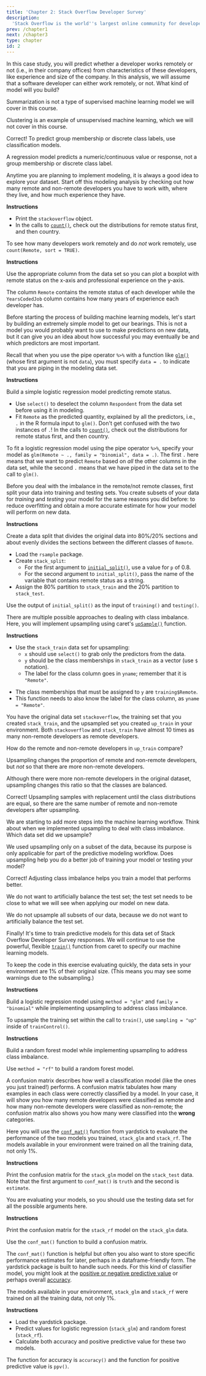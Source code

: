```yaml
---
title: 'Chapter 2: Stack Overflow Developer Survey'
description:
  'Stack Overflow is the world''s largest online community for developers, and you have probably used it to find an answer to a programming question. The second chapter of this course uses data from the annual Stack Overflow Developer Survey to practice predictive modeling and find which developers are more likely to work remotely.'
prev: /chapter1
next: /chapter3
type: chapter
id: 2
---
```


<exercise id="1" title="Essential copying and pasting from Stack Overflow" type="slides">

<slides source="chapter2_01">
</slides>

</exercise>

<exercise id="2" title="Choosing an appropriate model">

In this case study, you will predict whether a developer works remotely or not (i.e., in their company offices) from characteristics of these developers, like experience and size of the company. In this analysis, we will assume that a software developer can either work remotely, or not. What kind of model will you build?

<choice>
<opt text="Summarization">

Summarization is not a type of supervised machine learning model we will cover in this course.

</opt>

<opt text="Clustering">

Clustering is an example of unsupervised machine learning, which we will not cover in this course.

</opt>

<opt text="Classification" correct="true">

Correct! To predict group membership or discrete class labels, use classification models.

</opt>

<opt text="Regression">

A regression model predicts a numeric/continuous value or response, not a group membership or discrete class label.

</opt>
</choice>

</exercise>

<exercise id="3" title="Exploring the Stack Overflow survey">

Anytime you are planning to implement modeling, it is always a good idea to explore your dataset. Start off this modeling analysis by checking out how many remote and non-remote developers you have to work with, where they live, and how much experience they have.

**Instructions**

- Print the `stackoverflow` object.
- In the calls to [`count()`](https://www.rdocumentation.org/packages/dplyr/topics/tally), check out the distributions for remote status first, and then country.

<codeblock id="02_03_1">

To see how many developers work remotely and do *not* work remotely, use `count(Remote, sort = TRUE)`.

</codeblock>

**Instructions**

Use the appropriate column from the data set so you can plot a boxplot with remote status on the x-axis and professional experience on the y-axis.

<codeblock id="02_03_2">

The column `Remote` contains the remote status of each developer while the `YearsCodedJob` column contains how many years of experience each developer has.

</codeblock>

</exercise>

<exercise id="4" title="Start with a simple model">

Before starting the process of building machine learning models, let's start by building an extremely simple model to get our bearings. This is not a model you would probably want to use to make predictions on new data, but it can give you an idea about how successful you may eventually be and which predictors are most important.

Recall that when you use the pipe operator `%>%` with a function like [`glm()`](https://www.rdocumentation.org/packages/stats/topics/glm) (whose first argument is not `data`), you must specify `data = .` to indicate that you are piping in the modeling data set.

**Instructions**

Build a simple logistic regression model predicting remote status.

- Use `select()` to deselect the column `Respondent` from the data set before using it in modeling.
- Fit `Remote` as the predicted quantity, explained by all the predictors, i.e., `.` in the R formula input to `glm()`. Don't get confused with the two instances of `.`!
 In the calls to [`count()`](https://www.rdocumentation.org/packages/dplyr/topics/tally), check out the distributions for remote status first, and then country.

<codeblock id="02_04">

To fit a logistic regression model using the pipe operator `%>%`, specify your model as `glm(Remote ~ ., family = "binomial", data = .)`. The first `.` here means that we want to predict `Remote` based on *all* the other columns in the data set, while the second `.` means that we have piped in the data set to the call to `glm()`.

</codeblock>

</exercise>

<exercise id="5" title="Dealing with imbalanced data" type="slides">

<slides source="chapter2_05">
</slides>

</exercise>

<exercise id="6" title="Training and testing data">

Before you deal with the imbalance in the remote/not remote classes, first split your data into training and testing sets. You create subsets of your data for *training* and *testing* your model for the same reasons you did before: to reduce overfitting and obtain a more accurate estimate for how your model will perform on new data.

**Instructions**

Create a data split that divides the original data into 80%/20% sections and about evenly divides the sections between the different classes of `Remote`.

- Load the `rsample` package.
- Create `stack_split`:
    - For the first argument to [`initial_split()`](https://tidymodels.github.io/rsample/reference/initial_split.html), use a value for `p` of 0.8.
    - For the second argument to `initial_split()`, pass the name of the variable that contains remote status as a string.
- Assign the 80% partition to `stack_train` and the 20% partition to `stack_test`.

<codeblock id="02_06">

Use the output of `initial_split()` as the input of `training()` and `testing()`.

</codeblock>

</exercise>

<exercise id="7" title="Upsampling">

There are multiple possible approaches to dealing with class imbalance. Here, you will implement upsampling using caret's [`upSample()`](https://topepo.github.io/caret/subsampling-for-class-imbalances.html#subsampling-techniques) function.

**Instructions**

- Use the `stack_train` data set for upsampling: 
    - `x` should use `select()` to grab only the predictors from the data.
    - `y` should be the class memberships in `stack_train` as a vector (use `$` notation).
    - The label for the class column goes in `yname`; remember that it is `"Remote"`.
	
<codeblock id="02_07">

- The class memberships that must be assigned to `y` are `training$Remote`.
- This function needs to also know the label for the class column, as `yname = "Remote"`.

</codeblock>

</exercise>

<exercise id="8" title="Understanding upsampling">

You have the original data set `stackoverflow`, the training set that you created `stack_train`, and the upsampled set you created `up_train` in your environment. Both `stackoverflow` and `stack_train` have almost 10 times as many non-remote developers as remote developers. 

How do the remote and non-remote developers in `up_train` compare?

<choice>
<opt text="There are more remote developers.">

Upsampling changes the proportion of remote and non-remote developers, but *not* so that there are more non-remote developers.

</opt>

<opt text="There are more non-remote developers.">

Although there were more non-remote developers in the original dataset, upsampling changes this ratio so that the classes are balanced.

</opt>

<opt text="There are the same number of remote and non-remote developers." correct="true">

Correct! Upsampling samples with replacement until the class distributions are equal, so there are the same number of remote and non-remote developers after upsampling.

</opt>

</choice>

</exercise>

<exercise id="9" title="Upsampling in your workflow">

We are starting to add more steps into the machine learning workflow. Think about when we implemented upsampling to deal with class imbalance. Which data set did we upsample?

<choice>
<opt text="The original data.">

We used upsampling only on a subset of the data, because its purpose is only applicable for part of the predictive modeling workflow. Does upsampling help you do a better job of training your model or testing your model?

</opt>

<opt text="The training data." correct="true">

Correct! Adjusting class imbalance helps you train a model that performs better.

</opt>

<opt text="The testing data.">

We do not want to artificially balance the test set; the test set needs to be close to what we will see when applying our model on new data.

<opt text="It doesn't matter! We'll upsample it all eventually anyway.">

We do not upsample all subsets of our data, because we do not want to artificially balance the test set.

</opt>

</choice>

</exercise>

<exercise id="10" title="Predicting remote status" type="slides">

<slides source="chapter2_10">
</slides>

</exercise>

<exercise id="11" title="Training models">

Finally! It's time to train predictive models for this data set of Stack Overflow Developer Survey responses. We will continue to use the powerful, flexible [`train()`](https://topepo.github.io/caret/model-training-and-tuning.html#model-training-and-parameter-tuning) function from caret to specify our machine learning models.

To keep the code in this exercise evaluating quickly, the data sets in your environment are 1% of their original size. (This means you may see some warnings due to the subsampling.)

**Instructions**

Build a logistic regression model using `method = "glm"` and `family = "binomial"` while implementing upsampling to address class imbalance.

<codeblock id="02_11_1">

To upsample the training set within the call to `train()`, use `sampling = "up"` inside of `trainControl()`.

</codeblock>

**Instructions**

Build a random forest model while implementing upsampling to address class imbalance.

<codeblock id="02_11_2">

Use `method = "rf"` to build a random forest model.

</codeblock>

</exercise>

<exercise id="12" title="Confusion matrix">

A confusion matrix describes how well a classification model (like the ones you just trained!) performs. A confusion matrix tabulates how many examples in each class were correctly classified by a model. In your case, it will show you how many remote developers were classified as remote and how many non-remote developers were classified as non-remote; the confusion matrix also shows you how many were classified into the **wrong** categories.

Here you will use the [`conf_mat()`](https://tidymodels.github.io/yardstick/reference/conf_mat.html) function from yardstick to evaluate the performance of the two models you trained, `stack_glm` and `stack_rf`. The models available in your environment were trained on all the training data, not only 1%.

**Instructions**

Print the confusion matrix for the `stack_glm` model on the `stack_test` data. Note that the first argument to `conf_mat()` is `truth` and the second is `estimate`.

<codeblock id="02_12_1">

You are evaluating your models, so you should use the testing data set for all the possible arguments here.

</codeblock>

**Instructions**

Print the confusion matrix for the `stack_rf` model on the `stack_glm` data.

<codeblock id="02_12_2">

Use the `conf_mat()` function to build a confusion matrix.

</codeblock>

</exercise>

<exercise id="13" title="Classification model metrics">

The `conf_mat()` function is helpful but often you also want to store specific performance estimates for later, perhaps in a dataframe-friendly form. The yardstick package is built to handle such needs. For this kind of classifier model, you might look at the [positive or negative predictive value](https://tidymodels.github.io/yardstick/reference/ppv.html) or perhaps overall [accuracy](https://tidymodels.github.io/yardstick/reference/accuracy.html).

The models available in your environment, `stack_glm` and `stack_rf` were trained on all the training data, not only 1%.

**Instructions**

- Load the yardstick package. 
- Predict values for logistic regression (`stack_glm`) and random forest (`stack_rf`).  
- Calculate both accuracy and positive predictive value for these two models.
	
<codeblock id="02_13">

The function for accuracy is `accuracy()` and the function for positive predictive value is `ppv()`.

</codeblock>

</exercise>





